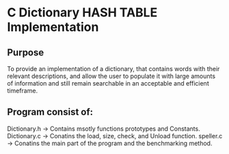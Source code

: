 # C Dictionary HASH TABLE Implementation

## Purpose 
To provide an implementation of a dictionary, that contains words with their relevant descriptions, and allow the user to   populate it with large amounts of information and still remain searchable in an acceptable and efficient timeframe.

## Program consist of:

Dictionary.h -> Contains msotly functions prototypes and Constants.
Dictionary.c -> Conatins the load, size, check, and Unload function.
speller.c    -> Conatins the main part of the program and the benchmarking method.
